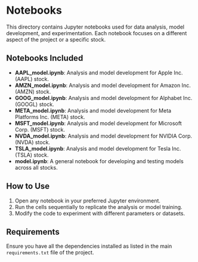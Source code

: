 # Notebooks

This directory contains Jupyter notebooks used for data analysis, model development, and experimentation. Each notebook focuses on a different aspect of the project or a specific stock.

## Notebooks Included

- **AAPL_model.ipynb**: Analysis and model development for Apple Inc. (AAPL) stock.
- **AMZN_model.ipynb**: Analysis and model development for Amazon Inc. (AMZN) stock.
- **GOOG_model.ipynb**: Analysis and model development for Alphabet Inc. (GOOGL) stock.
- **META_model.ipynb**: Analysis and model development for Meta Platforms Inc. (META) stock.
- **MSFT_model.ipynb**: Analysis and model development for Microsoft Corp. (MSFT) stock.
- **NVDA_model.ipynb**: Analysis and model development for NVIDIA Corp. (NVDA) stock.
- **TSLA_model.ipynb**: Analysis and model development for Tesla Inc. (TSLA) stock.
- **model.ipynb**: A general notebook for developing and testing models across all stocks.

## How to Use

1. Open any notebook in your preferred Jupyter environment.
2. Run the cells sequentially to replicate the analysis or model training.
3. Modify the code to experiment with different parameters or datasets.

## Requirements

Ensure you have all the dependencies installed as listed in the main `requirements.txt` file of the project.
